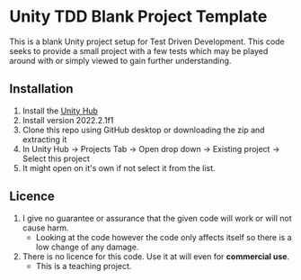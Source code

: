 # Unity TDD Blank Project Template
This is a blank Unity project setup for Test Driven Development.
This code seeks to provide a small project with a few tests which may be played around with or simply viewed to gain further understanding.
## Installation
1. Install the [Unity Hub](https://unity.com/download)
2. Install version 2022.2.1f1
3. Clone this repo using GitHub desktop or downloading the zip and extracting it
4. In Unity Hub -> Projects Tab -> Open drop down -> Existing project -> Select this project
5. It might open on it's own if not select it from the list.
## Licence
1. I give no guarantee or assurance that the given code will work or will not cause harm.
   * Looking at the code however the code only affects itself so there is a low change of any damage.
2. There is no licence for this code. Use it at will even for **commercial use**.
   * This is a teaching project.

